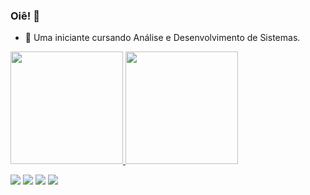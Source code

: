 ### Oiê! 👋

- 🌱 Uma iniciante cursando Análise e Desenvolvimento de Sistemas.

<div>
  <a href="https://github.com/whoaline">
  <img height="180em" src="https://github-readme-stats.vercel.app/api?username=whoaline&show_icons=true&theme=dracula&include_all_commits=true&count_private=true"/>
  <img height="180em" src="https://github-readme-stats.vercel.app/api/top-langs/?username=whoaline&layout=compact&langs_count=7&theme=dracula"/>
</div>
  
<div> 
  
  <a href="https://www.instagram.com/whoaline/" target="_blank"><img src="https://img.shields.io/badge/-Instagram-%23E4405F?style=for-the-badge&logo=instagram&logoColor=white" target="_blank"></a>
  <a href = "mailto:alinesp2910@hotmail.com"><img src="https://img.shields.io/badge/Microsoft_Outlook-0078D4?style=for-the-badge&logo=microsoft-outlook&logoColor=white" target="_blank"></a>
  <a href="https://www.linkedin.com/in/aline-silva-600990133/" target="_blank"><img src="https://img.shields.io/badge/-LinkedIn-%230077B5?style=for-the-badge&logo=linkedin&logoColor=white" target="_blank"></a> 
  <a href="https://twitter.com/whoaline_" target="_blank"><img src="https://img.shields.io/badge/Twitter-1DA1F2?style=for-the-badge&logo=twitter&logoColor=white" target="_blank"></a> 
  
</div>
